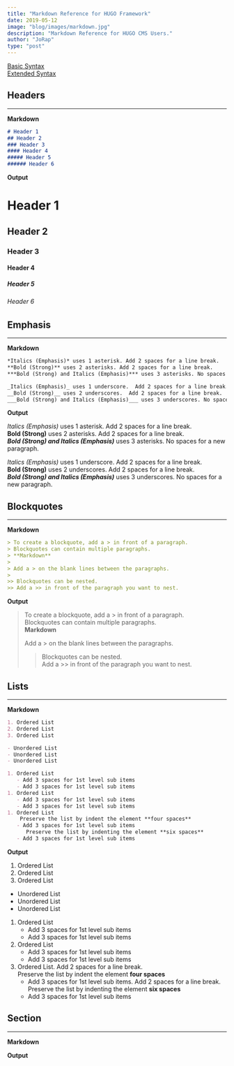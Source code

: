 ```yaml
---
title: "Markdown Reference for HUGO Framework"
date: 2019-05-12
image: "blog/images/markdown.jpg"
description: "Markdown Reference for HUGO CMS Users."
author: "JoRap"
type: "post"
---
```


[Basic Syntax](https://www.markdownguide.org/basic-syntax)  
[Extended Syntax](https://www.markdownguide.org/extended-syntax)

## Headers
---
**Markdown**

```markdown
# Header 1
## Header 2
### Header 3
#### Header 4
##### Header 5
###### Header 6
```

**Output**

# Header 1
## Header 2
### Header 3
#### Header 4
##### Header 5
###### Header 6

## Emphasis
---
**Markdown**

```markdown
*Italics (Emphasis)* uses 1 asterisk. Add 2 spaces for a line break.  
**Bold (Strong)** uses 2 asterisks. Add 2 spaces for a line break.    
***Bold (Strong) and Italics (Emphasis)*** uses 3 asterisks. No spaces for a new paragraph.

_Italics (Emphasis)_ uses 1 underscore.  Add 2 spaces for a line break.  
__Bold (Strong)__ uses 2 underscores.  Add 2 spaces for a line break.  
___Bold (Strong) and Italics (Emphasis)___ uses 3 underscores. No spaces for a new paragraph.
```

**Output**

*Italics (Emphasis)* uses 1 asterisk. Add 2 spaces for a line break.  
**Bold (Strong)** uses 2 asterisks. Add 2 spaces for a line break.    
***Bold (Strong) and Italics (Emphasis)*** uses 3 asterisks. No spaces for a new paragraph.

_Italics (Emphasis)_ uses 1 underscore.  Add 2 spaces for a line break.  
__Bold (Strong)__ uses 2 underscores.  Add 2 spaces for a line break.  
___Bold (Strong) and Italics (Emphasis)___ uses 3 underscores. No spaces for a new paragraph.

## Blockquotes
---
**Markdown**
```markdown
> To create a blockquote, add a > in front of a paragraph.  
> Blockquotes can contain multiple paragraphs.  
> **Markdown**
> 
> Add a > on the blank lines between the paragraphs.
> 
>> Blockquotes can be nested.  
>> Add a >> in front of the paragraph you want to nest.
```

**Output**

> To create a blockquote, add a > in front of a paragraph.  
> Blockquotes can contain multiple paragraphs.  
> **Markdown**
> 
> Add a > on the blank lines between the paragraphs.
> 
>> Blockquotes can be nested.  
>> Add a >> in front of the paragraph you want to nest.

## Lists
---
**Markdown**
```markdown
1. Ordered List
2. Ordered List
3. Ordered List

- Unordered List
- Unordered List
- Unordered List

1. Ordered List
   - Add 3 spaces for 1st level sub items
   - Add 3 spaces for 1st level sub items
1. Ordered List
   - Add 3 spaces for 1st level sub items
   - Add 3 spaces for 1st level sub items
1. Ordered List  
    Preserve the list by indent the element **four spaces**
   - Add 3 spaces for 1st level sub items  
      Preserve the list by indenting the element **six spaces**
   - Add 3 spaces for 1st level sub items
```

**Output**

1. Ordered List
2. Ordered List
3. Ordered List

- Unordered List
- Unordered List
- Unordered List

1. Ordered List
   - Add 3 spaces for 1st level sub items
   - Add 3 spaces for 1st level sub items
1. Ordered List
   - Add 3 spaces for 1st level sub items
   - Add 3 spaces for 1st level sub items
1. Ordered List. Add 2 spaces for a line break.  
    Preserve the list by indent the element **four spaces**
   - Add 3 spaces for 1st level sub items. Add 2 spaces for a line break.  
      Preserve the list by indenting the element **six spaces**
   - Add 3 spaces for 1st level sub items

## Section
---
**Markdown**

**Output**
